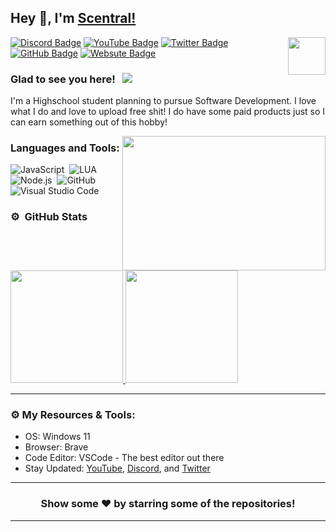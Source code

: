 ## Hey 👋, I'm [Scentral!](https://github.com/scentral/)

<img align="right" height="60" width="60" alt="" src="[https://cdn.discordapp.com/attachments/579055386406027286/814633737802219580/Infinity_2.png (https://cdn.discordapp.com/attachments/925891005834743830/1027741404971155497/1301ee85c63f748c0e213bead815372557.png)" />

[![Discord Badge](https://img.shields.io/badge/-Discord-0e76a8?style=flat-square&logo=Discord&logoColor=white)](https://discord.gg/AYSSF4Uuv9)
[![YouTube Badge](https://img.shields.io/badge/-YouTube-e02828?style=flat-square&logo=YouTube&logoColor=white)](https://www.youtube.com/channel/UCbGUYKYfiGaLnur9KwELR9Qpbjreload=102)
[![Twitter Badge](https://img.shields.io/badge/-Twitter-00acee?style=flat-square&logo=Twitter&logoColor=white)](https://twitter.com/Scentral)
[![GitHub Badge](https://img.shields.io/badge/-GitHub-ffffff?style=flat-square&logo=Github&logoColor=black)](https://github.com/Scentral)
[![Websute Badge](https://img.shields.io/badge/-Website-000000?style=flat-square&logo=Website&logoColor=black)](https://astradev.wtf)

### Glad to see you here! &nbsp; ![](https://komarev.com/ghpvc/?username=Scentral&label=Views&color=blue&style=plastic)

I'm a Highschool student planning to pursue Software Development. I love what I do and love to upload free shit! I do have some paid products just so I can earn something out of this hobby!

<img align="right" height="215" width="325" alt="" src="https://cdn.dribbble.com/users/416610/screenshots/4801105/coding_desk_flat_vector_ui_ux_design_illustration_motion_animation_gif2.gif" />

### Languages and Tools:

![JavaScript](https://img.shields.io/badge/-JavaScript-333333?style=flat&logo=javascript)&nbsp;
![LUA](https://img.shields.io/badge/-LUA-333333?style=flat&logo=lua)&nbsp;
![Node.js](https://img.shields.io/badge/-Node.js-333333?style=flat&logo=node.js)&nbsp;
![GitHub](https://img.shields.io/badge/-GitHub-333333?style=flat&logo=github)&nbsp;
![Visual Studio Code](https://img.shields.io/badge/-Visual%20Studio%20Code-333333?style=flat&logo=visual-studio-code&logoColor=007ACC)&nbsp;

### ⚙️ &nbsp;GitHub Stats

<p align="left">
<a href="https://github.com/Scentral">
  <img height="180em" src="https://github-readme-stats-eight-theta.vercel.app/api?username=Scentral&show_icons=true&theme=react&include_all_commits=true&count_private=true"/>
  <img height="180em" src="https://github-readme-stats-eight-theta.vercel.app/api/top-langs/?username=Scentral&layout=compact&langs_count=8&theme=react"/>
</a>
</p>

---

### ⚙️ My Resources & Tools:

- OS: Windows 11
- Browser: Brave
- Code Editor: VSCode - The best editor out there
- Stay Updated: [YouTube](https://www.youtube.com/channel/UCbGUYKYfiGaLnur9KwELR9Qpbjreload=102), [Discord](https://discord.gg/DUVx2wHTV8), and [Twitter](https://twitter.com/OfficerScentral)

---

<h3 align=center>Show some ❤️ by starring some of the repositories!</h3>

---
